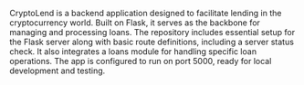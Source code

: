CryptoLend is a backend application designed to facilitate lending in the cryptocurrency world. Built on Flask, it serves as the backbone for managing and processing loans. The repository includes essential setup for the Flask server along with basic route definitions, including a server status check. It also integrates a loans module for handling specific loan operations. The app is configured to run on port 5000, ready for local development and testing.